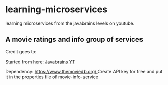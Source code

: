 # learning-microservices
learning microservices from the javabrains levels on youtube. 

## A movie ratings and info group of services


Credit goes to:

Started from here: [Javabrains YT](https://www.youtube.com/playlist?list=PLqq-6Pq4lTTZSKAFG6aCDVDP86Qx4lNas)


Dependency: [https://www.themoviedb.org/ ](https://www.themoviedb.org/)  Create API key for free and put it in the properties file of movie-info-service



